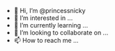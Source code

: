- 👋 Hi, I’m @princessnicky
- 👀 I’m interested in ...
- 🌱 I’m currently learning ...
- 💞️ I’m looking to collaborate on ...
- 📫 How to reach me ...

<!---
princessnicky/princessnicky is a ✨ special ✨ repository because its `README.md` (this file) appears on your GitHub profile.
You can click the Preview link to take a look at your changes.
--->
